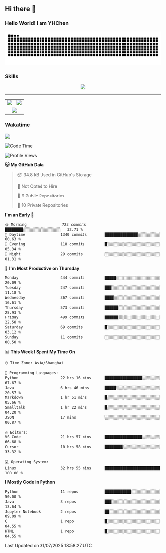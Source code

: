 
## Hi there 👋

<!--
**YHChen0511/YHChen0511** is a ✨ _special_ ✨ repository because its `README.md` (this file) appears on your GitHub profile.

Here are some ideas to get you started:

- 🔭 I’m currently working on ...
- 🌱 I’m currently learning ...
- 👯 I’m looking to collaborate on ...
- 🤔 I’m looking for help with ...
- 💬 Ask me about ...
- 📫 How to reach me: ...
- 😄 Pronouns: ...
- ⚡ Fun fact: ...
-->
### Hello World!  I am YHChen

![](https://raw.githubusercontent.com/YHChen0511/YHChen0511/refs/heads/output/github-contribution-grid-snake.svg)

### Skills

<p align="center">
  <a href="https://skillicons.dev">
    <img src="https://skillicons.dev/icons?i=python,cpp,java,c,pytorch,git,docker,latex,mysql,linux,vscode" />
  </a>
</p>

---
<div align="center">
  <table style="width:100%;">
    <tr>
      <!-- 第一个图片 -->
      <td align="center">
        <img height='200' src="https://github-readme-stats.vercel.app/api?username=YHChen0511&show_icons=true" />
      </td>
      <!-- 第二个图片 -->
      <td align="center">
        <img height='200' src="https://github-readme-stats.vercel.app/api/top-langs/?username=YHChen0511&layout=compact" />
      </td>
    </tr>
    <!-- 第三个图片 -->
    <tr>
      <td colspan="2" align="center">
        <img height="220" src="https://github-readme-activity-graph.vercel.app/graph?username=YHChen0511&theme=github-compact&hide_border=true&area=true" />
      </td>
    </tr>
  </table>
</div>

### Wakatime
<img align="center" src="https://github-readme-stats.vercel.app/api/wakatime?username=YHChen0511&theme=transparent&hide_border=true&layout=compact&langs_count=20&range=last_30_days" />

<!--START_SECTION:waka-->
![Code Time](http://img.shields.io/badge/Code%20Time-452%20hrs%2053%20mins-blue)

![Profile Views](http://img.shields.io/badge/Profile%20Views-4-blue)

**🐱 My GitHub Data** 

> 📦 34.8 kB Used in GitHub's Storage 
 > 
> 🚫 Not Opted to Hire
 > 
> 📜 6 Public Repositories 
 > 
> 🔑 10 Private Repositories 
 > 
**I'm an Early 🐤** 

```text
🌞 Morning                723 commits         ████████░░░░░░░░░░░░░░░░░   32.71 % 
🌆 Daytime                1340 commits        ███████████████░░░░░░░░░░   60.63 % 
🌃 Evening                118 commits         █░░░░░░░░░░░░░░░░░░░░░░░░   05.34 % 
🌙 Night                  29 commits          ░░░░░░░░░░░░░░░░░░░░░░░░░   01.31 % 
```
📅 **I'm Most Productive on Thursday** 

```text
Monday                   444 commits         █████░░░░░░░░░░░░░░░░░░░░   20.09 % 
Tuesday                  247 commits         ███░░░░░░░░░░░░░░░░░░░░░░   11.18 % 
Wednesday                367 commits         ████░░░░░░░░░░░░░░░░░░░░░   16.61 % 
Thursday                 573 commits         ██████░░░░░░░░░░░░░░░░░░░   25.93 % 
Friday                   499 commits         ██████░░░░░░░░░░░░░░░░░░░   22.58 % 
Saturday                 69 commits          █░░░░░░░░░░░░░░░░░░░░░░░░   03.12 % 
Sunday                   11 commits          ░░░░░░░░░░░░░░░░░░░░░░░░░   00.50 % 
```


📊 **This Week I Spent My Time On** 

```text
🕑︎ Time Zone: Asia/Shanghai

💬 Programming Languages: 
Python                   22 hrs 16 mins      █████████████████░░░░░░░░   67.67 % 
Java                     6 hrs 46 mins       █████░░░░░░░░░░░░░░░░░░░░   20.57 % 
Markdown                 1 hr 51 mins        █░░░░░░░░░░░░░░░░░░░░░░░░   05.66 % 
Smalltalk                1 hr 22 mins        █░░░░░░░░░░░░░░░░░░░░░░░░   04.20 % 
JSON                     17 mins             ░░░░░░░░░░░░░░░░░░░░░░░░░   00.87 % 

🔥 Editors: 
VS Code                  21 hrs 57 mins      █████████████████░░░░░░░░   66.68 % 
Cursor                   10 hrs 58 mins      ████████░░░░░░░░░░░░░░░░░   33.32 % 

💻 Operating System: 
Linux                    32 hrs 55 mins      █████████████████████████   100.00 % 
```

**I Mostly Code in Python** 

```text
Python                   11 repos            ████████████░░░░░░░░░░░░░   50.00 % 
Java                     3 repos             ███░░░░░░░░░░░░░░░░░░░░░░   13.64 % 
Jupyter Notebook         2 repos             ██░░░░░░░░░░░░░░░░░░░░░░░   09.09 % 
C                        1 repo              █░░░░░░░░░░░░░░░░░░░░░░░░   04.55 % 
HTML                     1 repo              █░░░░░░░░░░░░░░░░░░░░░░░░   04.55 % 
```




 Last Updated on 31/07/2025 18:58:27 UTC
<!--END_SECTION:waka-->
